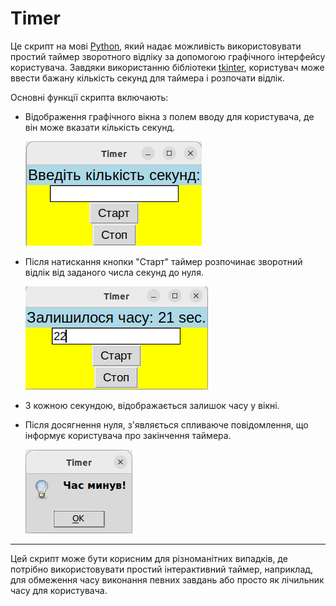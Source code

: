 # Timer

Це скрипт на мові [Python](https://www.python.org/), який надає можливість використовувати простий таймер зворотного відліку за допомогою графічного інтерфейсу користувача. Завдяки використанню бібліотеки [tkinter](https://docs.python.org/uk/3/library/tkinter.html), користувач може ввести бажану кількість секунд для таймера і розпочати відлік.

Основні функції скрипта включають:

* Відображення графічного вікна з полем вводу для користувача, де він може вказати кількість секунд.

  ![background.png](background.png)
  
* Після натискання кнопки "Старт" таймер розпочинає зворотний відлік від заданого числа секунд до нуля.

  ![background_2.png](background_2.png)
  
* З кожною секундою, відображається залишок часу у вікні.

* Після досягнення нуля, з'являється спливаюче повідомлення, що інформує користувача про закінчення таймера.

  ![background_3.png](background_3.png)
___
Цей скрипт може бути корисним для різноманітних випадків, де потрібно використовувати простий інтерактивний таймер, наприклад, для обмеження часу виконання певних завдань або просто як лічильник часу для користувача.
